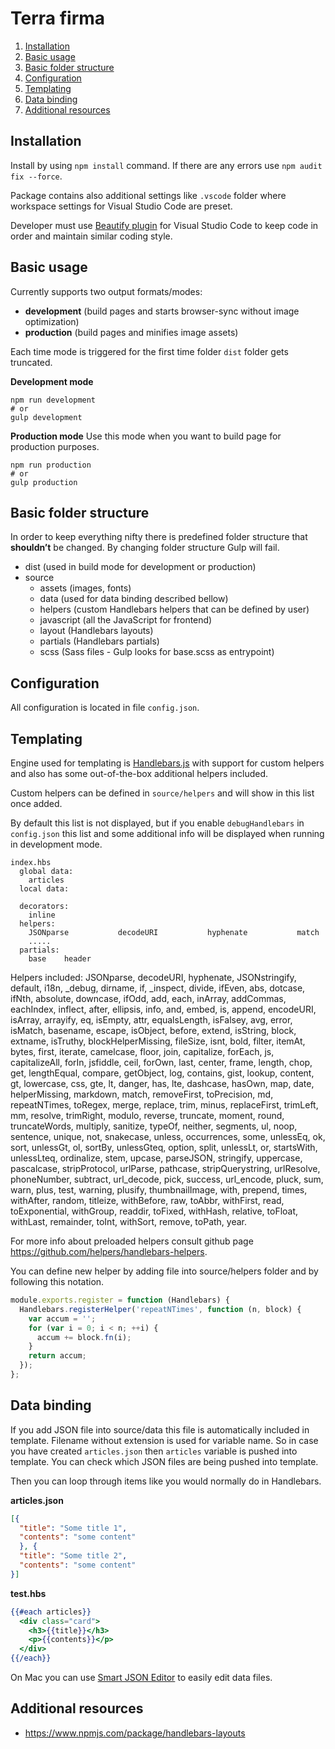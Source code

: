 # Terra firma

1. [Installation](#installation)
2. [Basic usage](#basic-usage)
3. [Basic folder structure](#basic-folder-structure)
4. [Configuration](#configuration)
5. [Templating](#templating)
6. [Data binding](#data-binding)
7. [Additional resources](#additional-resources)

## Installation

Install by using `npm install` command. If there are any errors use `npm audit fix --force`.

Package contains also additional settings like `.vscode` folder where workspace settings for Visual Studio Code are preset.

Developer must use [Beautify plugin](https://marketplace.visualstudio.com/items?itemName=HookyQR.beautify) for Visual Studio Code to keep code in order and maintain similar coding style.


## Basic usage

Currently supports two output formats/modes:

- **development** (build pages and starts browser-sync without image optimization)
- **production** (build pages and minifies image assets)

Each time mode is triggered for the first time folder `dist` folder gets truncated.

**Development mode**


    npm run development
    # or
    gulp development

**Production mode**
Use this mode when you want to build page for production purposes.


    npm run production
    # or
    gulp production


## Basic folder structure

In order to keep everything nifty there is predefined folder structure that **shouldn’t** be changed. By changing folder structure Gulp will fail.


- dist (used in build mode for development or production)
- source
  - assets (images, fonts)
  - data (used for data binding described bellow)
  - helpers (custom Handlebars helpers that can be defined by user)
  - javascript (all the JavaScript for frontend)
  - layout (Handlebars layouts)
  - partials (Handlebars partials)
  - scss (Sass files - Gulp looks for base.scss as entrypoint)


## Configuration

All configuration is located in file `config.json`.


## Templating

Engine used for templating is [Handlebars.js](https://handlebarsjs.com/) with support for custom helpers and also has some out-of-the-box additional helpers included.

Custom helpers can be defined in `source/helpers` and will show in this list once added.

By default this list is not displayed, but if you enable `debugHandlebars`  in `config.json` this list and some additional info will be displayed when running in development mode.


    index.hbs
      global data:
        articles
      local data:

      decorators:
        inline
      helpers:
        JSONparse           decodeURI           hyphenate           match
        .....
      partials:
        base    header

Helpers included: JSONparse, decodeURI, hyphenate, JSONstringify, default, i18n, _debug, dirname, if, _inspect, divide, ifEven, abs, dotcase, ifNth, absolute, downcase, ifOdd, add, each, inArray, addCommas, eachIndex, inflect, after, ellipsis, info, and, embed, is, append, encodeURI, isArray, arrayify, eq, isEmpty, attr, equalsLength, isFalsey, avg, error, isMatch, basename, escape, isObject, before, extend, isString, block, extname, isTruthy, blockHelperMissing, fileSize, isnt, bold, filter, itemAt, bytes, first, iterate, camelcase, floor, join, capitalize, forEach, js, capitalizeAll, forIn, jsfiddle, ceil, forOwn, last, center, frame, length, chop, get, lengthEqual, compare, getObject, log, contains, gist, lookup, content, gt, lowercase, css, gte, lt, danger, has, lte, dashcase, hasOwn, map, date, helperMissing, markdown, match, removeFirst, toPrecision, md, repeatNTimes, toRegex, merge, replace, trim, minus, replaceFirst, trimLeft, mm, resolve, trimRight, modulo, reverse, truncate, moment, round, truncateWords, multiply, sanitize, typeOf, neither, segments, ul, noop, sentence, unique, not, snakecase, unless, occurrences, some, unlessEq, ok, sort, unlessGt, ol, sortBy, unlessGteq, option, split, unlessLt, or, startsWith, unlessLteq, ordinalize, stem, upcase, parseJSON, stringify, uppercase, pascalcase, stripProtocol, urlParse, pathcase, stripQuerystring, urlResolve, phoneNumber, subtract, url_decode, pick, success, url_encode, pluck, sum, warn, plus, test, warning, plusify, thumbnailImage, with, prepend, times, withAfter, random, titleize, withBefore, raw, toAbbr, withFirst, read, toExponential, withGroup, readdir, toFixed, withHash, relative, toFloat, withLast, remainder, toInt, withSort, remove, toPath, year.

For more info about preloaded helpers consult github page https://github.com/helpers/handlebars-helpers.

You can define new helper by adding file into source/helpers folder and by following this notation.

```js
module.exports.register = function (Handlebars) {
  Handlebars.registerHelper('repeatNTimes', function (n, block) {
    var accum = '';
    for (var i = 0; i < n; ++i) {
      accum += block.fn(i);
    }
    return accum;
  });
};
```


## Data binding

If you add JSON file into source/data this file is automatically included in template. Filename without extension is used for variable name. So in case you have created `articles.json` then `articles` variable is pushed into template. You can check which JSON files are being pushed into template.

Then you can loop through items like you would normally do in Handlebars.

**articles.json**

```json
[{
  "title": "Some title 1",
  "contents": "some content"
  }, {
  "title": "Some title 2",
  "contents": "some content"
}]
```

**test.hbs**

```handlebars
{{#each articles}}
  <div class="card">
    <h3>{{title}}</h3>
    <p>{{contents}}</p>
  </div>
{{/each}}
```

On Mac you can use [Smart JSON Editor](https://itunes.apple.com/us/app/smart-json-editor/id1268962404) to easily edit data files.

## Additional resources
- https://www.npmjs.com/package/handlebars-layouts
